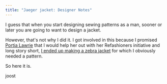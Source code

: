 ```yaml
---
title: "Jaeger jacket: Designer Notes"
---
```


I guess that when you start designing sewing patterns as a man, sooner or later
you are going to want to design a jacket.

However, that's not why I did it. I got involved in this because I promised
[Portia Lawrie](https://www.instagram.com/portialawrie/) that I would help her
out with her Refashioners initiative and long story short, [I ended up making a
zebra jacket](blog/the-refashioners-2017/) for which I obviously needed a
pattern.


So here it is.

joost
